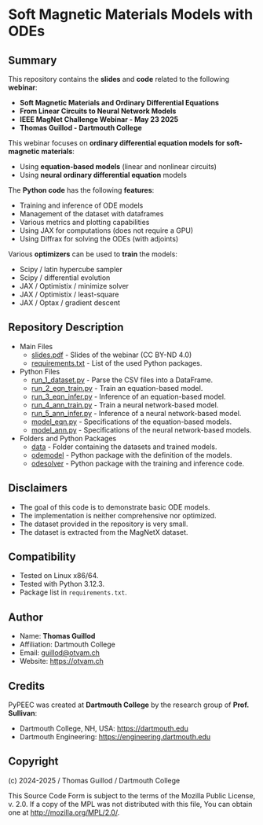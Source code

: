 # Soft Magnetic Materials Models with ODEs

## Summary

This repository contains the **slides** and **code** related to the following **webinar**:
* **Soft Magnetic Materials and Ordinary Differential Equations**
* **From Linear Circuits to Neural Network Models**
* **IEEE MagNet Challenge Webinar - May 23 2025**
* **Thomas Guillod - Dartmouth College**

This webinar focuses on **ordinary differential equation models for soft-magnetic materials**:
* Using **equation-based models** (linear and nonlinear circuits)
* Using **neural ordinary differential equation** models

The **Python code** has the following **features**:
* Training and inference of ODE models
* Management of the dataset with dataframes
* Various metrics and plotting capabilities
* Using JAX for computations (does not require a GPU)
* Using Diffrax for solving the ODEs (with adjoints)

Various **optimizers** can be used to **train** the models:
* Scipy / latin hypercube sampler
* Scipy / differential evolution
* JAX / Optimistix / minimize solver
* JAX / Optimistix / least-square
* JAX / Optax / gradient descent

## Repository Description

* Main Files
  * [slides.pdf](slides.pdf) - Slides of the webinar (CC BY-ND 4.0)
  * [requirements.txt](requirements.txt) - List of the used Python packages.
* Python Files
  * [run_1_dataset.py](run_1_dataset.py) - Parse the CSV files into a DataFrame.
  * [run_2_eqn_train.py](run_2_eqn_train.py) - Train an equation-based model.
  * [run_3_eqn_infer.py](run_3_eqn_infer.py) - Inference of an equation-based model.
  * [run_4_ann_train.py](run_4_ann_train.py) - Train a neural network-based model.
  * [run_5_ann_infer.py](run_5_ann_infer.py) - Inference of a neural network-based model.
  * [model_eqn.py](model_eqn.py) - Specifications of the equation-based models.
  * [model_ann.py](model_ann.py) - Specifications of the neural network-based models.
* Folders and Python Packages
  * [data](data) - Folder containing the datasets and trained models.
  * [odemodel](odemodel) - Python package with the definition of the models.
  * [odesolver](odesolver) - Python package with the training and inference code.

## Disclaimers

* The goal of this code is to demonstrate basic ODE models.
* The implementation is neither comprehensive nor optimized.
* The dataset provided in the repository is very small.
* The dataset is extracted from the MagNetX dataset.

## Compatibility

* Tested on Linux x86/64.
* Tested with Python 3.12.3.
* Package list in `requirements.txt`.

## Author

* Name: **Thomas Guillod**
* Affiliation: Dartmouth College
* Email: guillod@otvam.ch
* Website: https://otvam.ch

## Credits

PyPEEC was created at **Dartmouth College** by the research group of **Prof. Sullivan**:

* Dartmouth College, NH, USA: https://dartmouth.edu
* Dartmouth Engineering: https://engineering.dartmouth.edu

## Copyright

(c) 2024-2025 / Thomas Guillod / Dartmouth College

This Source Code Form is subject to the terms of the Mozilla Public
License, v. 2.0. If a copy of the MPL was not distributed with this
file, You can obtain one at http://mozilla.org/MPL/2.0/.
